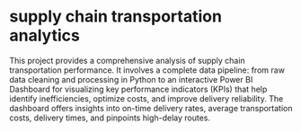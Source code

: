 # supply chain transportation analytics

 This project provides a comprehensive analysis of supply chain transportation performance. It involves a complete data pipeline: from raw data cleaning and processing in Python to an interactive Power BI Dashboard for visualizing key performance indicators (KPIs) that help identify inefficiencies, optimize costs, and improve delivery reliability.
 The dashboard offers insights into on-time delivery rates, average transportation costs, delivery times, and pinpoints high-delay routes.
